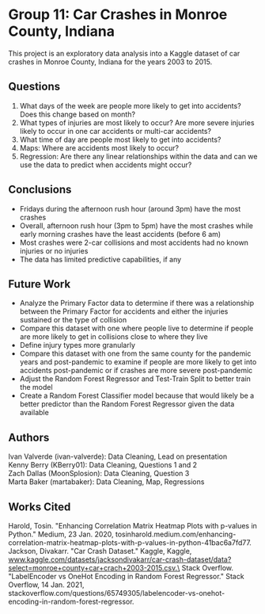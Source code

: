 # Group 11: Car Crashes in Monroe County, Indiana
This project is an exploratory data analysis into a Kaggle dataset of car crashes in Monroe County, Indiana for the years 2003 to 2015.

## Questions
1. What days of the week are people more likely to get into accidents? Does this change based on month?
2. What types of injuries are most likely to occur? Are more severe injuries likely to occur in one car accidents or multi-car accidents?
3. What time of day are people most likely to get into accidents?
4. Maps: Where are accidents most likely to occur?
5. Regression: Are there any linear relationships within the data and can we use the data to predict when accidents might occur? 

## Conclusions
- Fridays during the afternoon rush hour (around 3pm) have the most crashes
- Overall, afternoon rush hour (3pm to 5pm) have the most crashes while early morning crashes have the least accidents (before 6 am)
- Most crashes were 2-car collisions and most accidents had no known injuries or no injuries
- The data has limited predictive capabilities, if any

## Future Work
- Analyze the Primary Factor data to determine if there was a relationship between the Primary Factor for accidents and either the injuries sustained or the type of collision
- Compare this dataset with one where people live to determine if people are more likely to get in collisions close to where they live
- Define injury types more granularly
- Compare this dataset with one from the same county for the pandemic years and post-pandemic to examine if people are more likely to get into accidents post-pandemic or if crashes are more severe post-pandemic
- Adjust the Random Forest Regressor and Test-Train Split to better train the model
- Create a Random Forest Classifier model because that would likely be a better predictor than the Random Forest Regressor given the data available

## Authors
Ivan Valverde (ivan-valverde): Data Cleaning, Lead on presentation\
Kenny Berry (KBerry01): Data Cleaning, Questions 1 and 2\
Zach Dallas (MoonSplosion): Data Cleaning, Question 3\
Marta Baker (martabaker): Data Cleaning, Map, Regressions

## Works Cited
Harold, Tosin. "Enhancing Correlation Matrix Heatmap Plots with p-values in Python." Medium, 23 Jan. 2020, tosinharold.medium.com/enhancing-correlation-matrix-heatmap-plots-with-p-values-in-python-41bac6a7fd77.\
Jackson, Divakarr. "Car Crash Dataset." Kaggle, Kaggle, www.kaggle.com/datasets/jacksondivakarr/car-crash-dataset/data?select=monroe+county+car+crach+2003-2015.csv.\
Stack Overflow. "LabelEncoder vs OneHot Encoding in Random Forest Regressor." Stack Overflow, 14 Jan. 2021, stackoverflow.com/questions/65749305/labelencoder-vs-onehot-encoding-in-random-forest-regressor.
